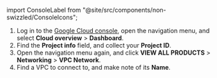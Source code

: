 import ConsoleLabel from "@site/src/components/non-swizzled/ConsoleIcons";

1. Log in to the [Google Cloud console](https://console.cloud.google.com/), open the
   navigation menu, and select **Cloud overview** > **Dashboard**.
1. Find the **Project info** field, and collect your **Project ID**.
1. Open the navigation menu again, and click **VIEW ALL PRODUCTS** > **Networking** >
   **VPC Network**.
1. Find a VPC to connect to, and make note of its **Name**.

